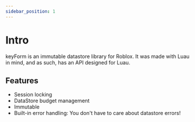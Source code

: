 ```yaml
---
sidebar_position: 1
---
```

# Intro

keyForm is an immutable datastore library for Roblox. It was made with Luau in mind, and as such, has an API designed for Luau.

## Features
- Session locking
- DataStore budget management
- Immutable
- Built-in error handling: You don't have to care about datastore errors!
